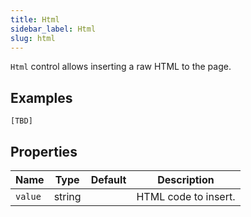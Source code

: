 ```yaml
---
title: Html
sidebar_label: Html
slug: html
---
```


`Html` control allows inserting a raw HTML to the page.

## Examples

```
[TBD]
```

## Properties

| Name           | Type     | Default  | Description |
| -------------- | -------- | -------- | ----------- |
| `value`        | string   |          | HTML code to insert. |